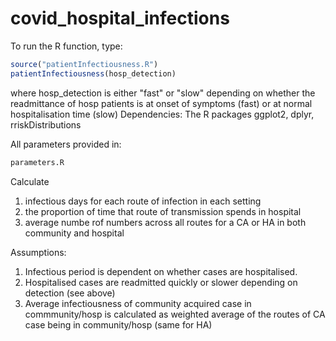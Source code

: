 # covid_hospital_infections

To run the R function, type:

```R
source("patientInfectiousness.R")
patientInfectiousness(hosp_detection) 
```
where hosp_detection is either "fast" or "slow" depending on whether the readmittance of hosp patients is at onset of symptoms (fast) or at normal hospitalisation time (slow)
Dependencies: The R packages ggplot2, dplyr, rriskDistributions

All parameters provided in:

```R
parameters.R
```

Calculate 
1) infectious days for each route of infection in each setting
2) the proportion of time that route of transmission spends in hospital
3) average numbe rof numbers across all routes for a CA or HA in both community and hospital

Assumptions:

1. Infectious period is dependent on whether cases are hospitalised.
2. Hospitalised cases are readmitted quickly or slower depending on detection (see above)
3. Average infectiousness of community acquired case in commmunity/hosp is calculated as weighted average of the routes of CA case being in community/hosp (same for HA)
